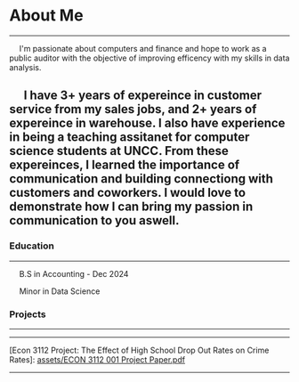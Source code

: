 # About Me
---
&emsp; I'm passionate about computers and finance and hope to work as a public auditor with the objective of improving efficency with my skills in data analysis. 

&emsp; I have 3+ years of expereince in customer service from my sales jobs, and 2+ years of expereince in warehouse. I also have experience in being a teaching assitanet for computer science students at UNCC. From these expereinces, I learned the importance of communication and building connectiong with customers and coworkers. I would love to demonstrate how I can bring my passion in communication to you aswell. 
---

### Education
---
&emsp; B.S in Accounting - Dec 2024
  
&emsp; Minor in Data Science

### Projects
---

---
[Econ 3112 Project: The Effect of High School Drop Out Rates on Crime Rates]: [assets/ECON 3112 001 Project Paper.pdf](https://github.com/damullutkid/damullutkid.github.io/blob/a1c97fb2eac1f010473446969b0fdf95b490e026/assets/ECON%203112%20001%20Project%20Paper.pdf)

---


